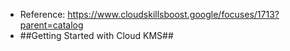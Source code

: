 - Reference: https://www.cloudskillsboost.google/focuses/1713?parent=catalog
- ##Getting Started with Cloud KMS##
